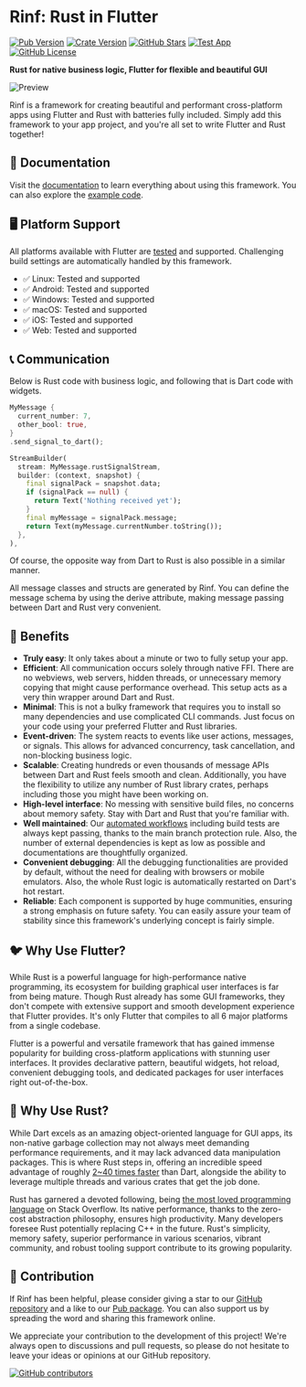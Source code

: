 # Rinf: Rust in Flutter

[![Pub Version](https://img.shields.io/pub/v/rinf)](https://pub.dev/packages/rinf)
[![Crate Version](https://img.shields.io/crates/v/rinf)](https://crates.io/crates/rinf)
[![GitHub Stars](https://img.shields.io/github/stars/cunarist/rinf)](https://github.com/cunarist/rinf/stargazers)
[![Test App](https://github.com/cunarist/rinf/actions/workflows/test_app.yaml/badge.svg)](https://github.com/cunarist/rinf/actions/workflows/test_app.yaml?query=branch%3Amain)
[![GitHub License](https://img.shields.io/github/license/cunarist/rinf)](https://github.com/cunarist/rinf/blob/main/LICENSE)

**Rust for native business logic, Flutter for flexible and beautiful GUI**

![Preview](https://github.com/cunarist/rinf/assets/66480156/5c9a7fb6-e566-4c4e-bd77-d72c1c064d6c)

Rinf is a framework for creating beautiful and performant cross-platform apps using Flutter and Rust with batteries fully included. Simply add this framework to your app project, and you're all set to write Flutter and Rust together!

## 📖 Documentation

Visit the [documentation](https://rinf.cunarist.com) to learn everything about using this framework. You can also explore the [example code](https://github.com/cunarist/rinf/tree/main/flutter_package/example).

## 🖥️ Platform Support

All platforms available with Flutter are [tested](https://github.com/cunarist/rinf/actions/workflows/test_app.yaml?query=branch%3Amain) and supported. Challenging build settings are automatically handled by this framework.

- ✅ Linux: Tested and supported
- ✅ Android: Tested and supported
- ✅ Windows: Tested and supported
- ✅ macOS: Tested and supported
- ✅ iOS: Tested and supported
- ✅ Web: Tested and supported

## 📞 Communication

Below is Rust code with business logic, and following that is Dart code with widgets.

```rust
MyMessage {
  current_number: 7,
  other_bool: true,
}
.send_signal_to_dart();
```

```dart
StreamBuilder(
  stream: MyMessage.rustSignalStream,
  builder: (context, snapshot) {
    final signalPack = snapshot.data;
    if (signalPack == null) {
      return Text('Nothing received yet');
    }
    final myMessage = signalPack.message;
    return Text(myMessage.currentNumber.toString());
  },
),
```

Of course, the opposite way from Dart to Rust is also possible in a similar manner.

All message classes and structs are generated by Rinf. You can define the message schema by using the derive attribute, making message passing between Dart and Rust very convenient.

## 🎁 Benefits

- **Truly easy**: It only takes about a minute or two to fully setup your app.
- **Efficient**: All communication occurs solely through native FFI. There are no webviews, web servers, hidden threads, or unnecessary memory copying that might cause performance overhead. This setup acts as a very thin wrapper around Dart and Rust.
- **Minimal**: This is not a bulky framework that requires you to install so many dependencies and use complicated CLI commands. Just focus on your code using your preferred Flutter and Rust libraries.
- **Event-driven**: The system reacts to events like user actions, messages, or signals. This allows for advanced concurrency, task cancellation, and non-blocking business logic.
- **Scalable**: Creating hundreds or even thousands of message APIs between Dart and Rust feels smooth and clean. Additionally, you have the flexibility to utilize any number of Rust library crates, perhaps including those you might have been working on.
- **High-level interface**: No messing with sensitive build files, no concerns about memory safety. Stay with Dart and Rust that you're familiar with.
- **Well maintained**: Our [automated workflows](https://github.com/cunarist/rinf/actions) including build tests are always kept passing, thanks to the main branch protection rule. Also, the number of external dependencies is kept as low as possible and documentations are thoughtfully organized.
- **Convenient debugging**: All the debugging functionalities are provided by default, without the need for dealing with browsers or mobile emulators. Also, the whole Rust logic is automatically restarted on Dart's hot restart.
- **Reliable**: Each component is supported by huge communities, ensuring a strong emphasis on future safety. You can easily assure your team of stability since this framework's underlying concept is fairly simple.

## 🐦 Why Use Flutter?

While Rust is a powerful language for high-performance native programming, its ecosystem for building graphical user interfaces is far from being mature. Though Rust already has some GUI frameworks, they don't compete with extensive support and smooth development experience that Flutter provides. It's only Flutter that compiles to all 6 major platforms from a single codebase.

Flutter is a powerful and versatile framework that has gained immense popularity for building cross-platform applications with stunning user interfaces. It provides declarative pattern, beautiful widgets, hot reload, convenient debugging tools, and dedicated packages for user interfaces right out-of-the-box.

## 🦀 Why Use Rust?

While Dart excels as an amazing object-oriented language for GUI apps, its non-native garbage collection may not always meet demanding performance requirements, and it may lack advanced data manipulation packages. This is where Rust steps in, offering an incredible speed advantage of roughly [2~40 times faster](https://programming-language-benchmarks.vercel.app/dart-vs-rust) than Dart, alongside the ability to leverage multiple threads and various crates that get the job done.

Rust has garnered a devoted following, being [the most loved programming language](https://survey.stackoverflow.co/2022#section-most-loved-dreaded-and-wanted-programming-scripting-and-markup-languages) on Stack Overflow. Its native performance, thanks to the zero-cost abstraction philosophy, ensures high productivity. Many developers foresee Rust potentially replacing C++ in the future. Rust's simplicity, memory safety, superior performance in various scenarios, vibrant community, and robust tooling support contribute to its growing popularity.

## 👥 Contribution

If Rinf has been helpful, please consider giving a star to our [GitHub repository](https://github.com/cunarist/rinf) and a like to our [Pub package](https://pub.dev/packages/rinf). You can also support us by spreading the word and sharing this framework online.

We appreciate your contribution to the development of this project! We're always open to discussions and pull requests, so please do not hesitate to leave your ideas or opinions at our GitHub repository.

[![GitHub contributors](https://contrib.rocks/image?repo=cunarist/rinf)](https://github.com/cunarist/rinf/graphs/contributors)
